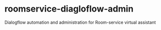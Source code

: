 # roomservice-diagloflow-admin
Dialogflow automation and administration for Room-service virtual assistant

